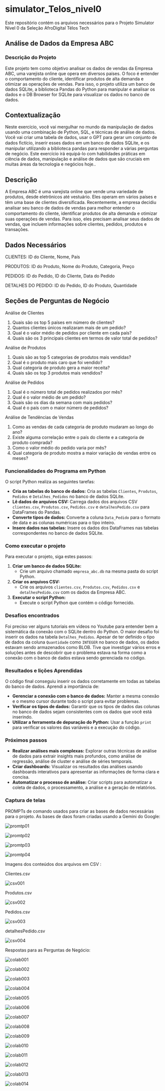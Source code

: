 # simulator_Telos_nivel0
Este repositório contém os arquivos necessários para o Projeto Simulator Nível 0 da Seleção AfroDigital Télos Tech


## Análise de Dados da Empresa ABC

### Descrição do Projeto

Este projeto tem como objetivo analisar os dados de vendas da Empresa ABC, uma varejista online que opera em diversos países. O foco é entender o comportamento do cliente, identificar produtos de alta demanda e otimizar as operações de vendas. Para isso, o projeto utiliza um banco de dados SQLite, a biblioteca Pandas do Python para manipular e analisar os dados e o DB Browser for SQLite para visualizar os dados no banco de dados.

## Contextualização

Neste exercício, você vai mergulhar no mundo da manipulação de dados usando uma combinação de Python, SQL, e técnicas de análise de dados. Você vai criar uma tabela de dados, usar o GPT para gerar um conjunto de dados ﬁctício, inserir esses dados em um banco de dados SQLite, e os manipular utilizando a biblioteca pandas para responder a várias perguntas de negócio. Este exercício irá equipá-lo com habilidades práticas em ciência de dados, manipulação e análise de dados que são cruciais em muitas áreas da tecnologia e negócios hoje..

## Descrição

A Empresa ABC é uma varejista online que vende uma variedade de produtos, desde eletrônicos até vestuário. Eles operam em vários países e têm uma base de clientes diversiﬁcada. Recentemente, a empresa decidiu analisar seu banco de dados de vendas para melhor entender o comportamento do cliente, identiﬁcar produtos de alta demanda e otimizar suas operações de vendas. Para isso, eles precisam analisar seus dados de vendas, que incluem informações sobre clientes, pedidos, produtos e transações.

## Dados Necessários

CLIENTES: ID do Cliente, Nome, País

PRODUTOS: ID do Produto, Nome do Produto, Categoria, Preço  

PEDIDOS: ID do Pedido, ID do Cliente, Data do Pedido 

DETALHES DO PEDIDO: ID do Pedido, ID do Produto, Quantidade

## Seções de Perguntas de Negócio

Análise de Clientes
1.	Quais são os top 5 países em número de clientes?
2.	Quantos clientes únicos realizaram mais de um pedido?
3.	Qual é o valor médio de pedidos por cliente em cada país?
4.	Quais são os 3 principais clientes em termos de valor total de pedidos?

Análise de Produtos
1.	Quais são as top 5 categorias de produtos mais vendidas?
2.	Qual é o produto mais caro que foi vendido?
3.	Qual categoria de produto gera a maior receita?
4.	Quais são os top 3 produtos mais vendidos?

Análise de Pedidos
1.	Qual é o número total de pedidos realizados por mês?
2.	Qual é o valor médio de um pedido?
3.	Quais são os dias da semana com mais pedidos?
4.	Qual é o país com o maior número de pedidos?

Análise de Tendências de Vendas
1.	Como as vendas de cada categoria de produto mudaram ao longo do ano?
2.	Existe alguma correlação entre o país do cliente e a categoria de produto comprada?
3.	Como o valor médio do pedido varia por mês?
4.	Qual categoria de produto mostra a maior variação de vendas entre os meses?



### Funcionalidades do Programa em Python

O script Python realiza as seguintes tarefas:

* **Cria as tabelas do banco de dados:** Cria as tabelas `Clientes`, `Produtos`, `Pedidos` e `Detalhes_Pedidos` no banco de dados SQLite.
* **Lê dados de arquivos CSV:**  Carrega dados dos arquivos CSV `clientes.csv`, `Produtos.csv`, `Pedidos.csv` e `detalhesPedido.csv` para DataFrames do Pandas.
* **Converte tipos de dados:** Converte a coluna `Data_Pedido` para o formato de data e as colunas numéricas para o tipo inteiro.
* **Insere dados nas tabelas:** Insere os dados dos DataFrames nas tabelas correspondentes no banco de dados SQLite.

### Como executar o projeto

Para executar o projeto, siga estes passos:

1. **Criar um banco de dados SQLite:**
   * Crie um arquivo chamado `empresa_abc.db` na mesma pasta do script Python.
2. **Criar os arquivos CSV:**
   * Crie os arquivos `clientes.csv`, `Produtos.csv`, `Pedidos.csv` e `detalhesPedido.csv` com os dados da Empresa ABC.
3. **Executar o script Python:**
   * Execute o script Python que contém o código fornecido.

### Desafios encontrados

Foi preciso ver alguns tutoriais em vídeos no Youtube para entender bem a sistemática da conexão com o SQLite dentro do Python.
O maior desafio foi inserir os dados na tabela `Detalhes_Pedidos`.  Apesar de ter definido o tipo de dados da coluna `Quantidade` como `INTEGER` no banco de dados, os dados estavam sendo armazenados como BLOB. Tive que investigar vários erros e soluções antes de descobrir que o problema estava na forma como a conexão com o banco de dados estava sendo gerenciada no código.  

### Resultados e lições Aprendidas

O código final conseguiu inserir os dados corretamente em todas as tabelas do banco de dados. Aprendi a importância de:

* **Gerenciar a conexão com o banco de dados:**  Manter a mesma conexão e o mesmo cursor durante todo o script para evitar problemas.
* **Verificar os tipos de dados:**  Garantir que os tipos de dados das colunas no banco de dados sejam consistentes com os dados que você está inserindo.
* **Utilizar a ferramenta de depuração do Python:**  Usar a função `print` para verificar os valores das variáveis e a execução do código.

### Próximos passos

* **Realizar análises mais complexas:**  Explorar outras técnicas de análise de dados para extrair insights mais profundos, como análise de regressão, análise de cluster e análise de séries temporais.
* **Criar dashboards:**  Visualizar os resultados das análises usando dashboards interativos para apresentar as informações de forma clara e concisa.
* **Automatizar o processo de análise:**  Criar scripts para automatizar a coleta de dados, o processamento, a análise e a geração de relatórios.

### Captura de telas


PROMPTs de comando usados para criar as bases de dados necessárias para o projeto. As bases de daos foram criadas usando a Gemini do Google:

![promtp01](https://github.com/enps2015/simulator_Telos_nivel0/assets/84017071/77eacacc-ef17-4ee1-90e5-8b2e906802e9)

![promtp02](https://github.com/enps2015/simulator_Telos_nivel0/assets/84017071/2b18151d-decc-4469-b06b-56cfde85442e)

![promtp03](https://github.com/enps2015/simulator_Telos_nivel0/assets/84017071/65201568-68a1-4359-824f-7097ecef88ca)

![promtp04](https://github.com/enps2015/simulator_Telos_nivel0/assets/84017071/31ae0d75-6095-47b8-bde1-0a252ac8fedc)


Imagens dos conteúdos dos arquivos em CSV :

Clientes.csv

![csv001](https://github.com/enps2015/simulator_Telos_nivel0/assets/84017071/883556fd-67c3-4a32-b887-ec87b84b3a64)

Produtos.csv

![csv002](https://github.com/enps2015/simulator_Telos_nivel0/assets/84017071/2d7e55e9-df9e-450e-8183-4bdbb968e989)

Pedidos.csv

![csv003](https://github.com/enps2015/simulator_Telos_nivel0/assets/84017071/a889e09a-59bb-4a3a-946b-cdfdec965895)

detalhesPedido.csv

![csv004](https://github.com/enps2015/simulator_Telos_nivel0/assets/84017071/08be8c8d-4239-42bd-948f-a1397889c983)

Respostas para as Perguntas de Negócio:

![colab001](https://github.com/enps2015/simulator_Telos_nivel0/assets/84017071/af8d6f98-4afa-471e-84c7-1d91dd6e71cb)

![colab002](https://github.com/enps2015/simulator_Telos_nivel0/assets/84017071/93182980-afd7-46af-9192-6b538b75c75b)

![colab003](https://github.com/enps2015/simulator_Telos_nivel0/assets/84017071/cb1f0d1b-8d34-4a6d-91f7-ab2d7921073a)

![colab004](https://github.com/enps2015/simulator_Telos_nivel0/assets/84017071/44cdbbdf-7528-4484-a2f2-8d9287e55267)

![colab005](https://github.com/enps2015/simulator_Telos_nivel0/assets/84017071/88e8c7c0-32a6-4ac6-a201-307161d9e23d)

![colab006](https://github.com/enps2015/simulator_Telos_nivel0/assets/84017071/cb08e8af-87ad-4f1c-a784-d399db23f437)

![colab007](https://github.com/enps2015/simulator_Telos_nivel0/assets/84017071/06b7f075-0fe6-4fb2-ab80-0c83e79ef368)

![colab008](https://github.com/enps2015/simulator_Telos_nivel0/assets/84017071/3e6aa0b5-b1ec-4e6b-a553-d13f09276b95)

![colab009](https://github.com/enps2015/simulator_Telos_nivel0/assets/84017071/ac86ff77-ccd8-4b21-bc2d-e1690878671f)

![colab010](https://github.com/enps2015/simulator_Telos_nivel0/assets/84017071/46f1f7d0-799a-46f4-9b62-3349572990c9)

![colab011](https://github.com/enps2015/simulator_Telos_nivel0/assets/84017071/4197b0f9-107c-41d7-b310-ac99a305ee83)

![colab012](https://github.com/enps2015/simulator_Telos_nivel0/assets/84017071/1dfbcd22-52a8-4621-a8ac-c9be7d37bf73)

![colab013](https://github.com/enps2015/simulator_Telos_nivel0/assets/84017071/35b20902-688e-4d36-8c49-90c5616815b7)

![colab014](https://github.com/enps2015/simulator_Telos_nivel0/assets/84017071/afd0e586-5dd1-42f6-8aed-cd464d6d8aec)






















